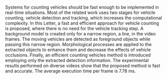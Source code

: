 Systems for counting vehicles should be fast enough to be implemented in real-time situations. Most of the related work uses two stages for vehicle counting, vehicle detection and tracking, which increases the computational complexity. In this Letter, a fast and efficient approach for vehicle counting is proposed, where there is no need for the vehicle tracking step. A background model is created only for a narrow region, a line, in the video frames. The moving vehicles are detected as foreground objects while passing this narrow region. Morphological processes are applied to the extracted objects to enhance them and decrease the effects of vehicle occlusions. Finally, an efficient counting vehicles method is introduced employing only the extracted detection information. The experimental results performed on diverse videos show that the proposed method is fast and accurate. The average execution time per frame is 7.78 ms.
